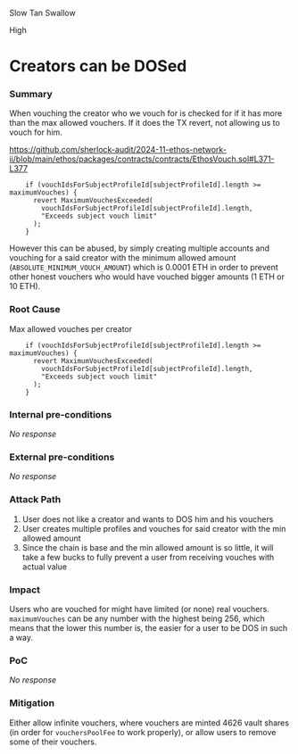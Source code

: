 Slow Tan Swallow

High

# Creators can be DOSed

### Summary

When vouching the creator who we vouch for is checked for if it has more than the max allowed vouchers. If it does the TX revert, not allowing us to vouch for him.

https://github.com/sherlock-audit/2024-11-ethos-network-ii/blob/main/ethos/packages/contracts/contracts/EthosVouch.sol#L371-L377
```solidity
    if (vouchIdsForSubjectProfileId[subjectProfileId].length >= maximumVouches) {
      revert MaximumVouchesExceeded(
        vouchIdsForSubjectProfileId[subjectProfileId].length,
        "Exceeds subject vouch limit"
      );
    }
```

However this can be abused, by simply creating multiple accounts and vouching for a said creator with the minimum allowed amount (`ABSOLUTE_MINIMUM_VOUCH_AMOUNT`) which is 0.0001 ETH in order to prevent other honest vouchers who would have vouched bigger amounts (1 ETH or 10 ETH).

### Root Cause

Max allowed vouches per creator

```solidity
    if (vouchIdsForSubjectProfileId[subjectProfileId].length >= maximumVouches) {
      revert MaximumVouchesExceeded(
        vouchIdsForSubjectProfileId[subjectProfileId].length,
        "Exceeds subject vouch limit"
      );
    }
```

### Internal pre-conditions

_No response_

### External pre-conditions

_No response_

### Attack Path

1. User does not like a creator and wants to DOS him and his vouchers
2. User creates multiple profiles and vouches for said creator with the min allowed amount
3. Since the chain is base and the min allowed amount is so little, it will take a few bucks to fully prevent a user from receiving vouches with actual value

### Impact

Users who are vouched for might have limited (or none) real vouchers. `maximumVouches` can be any number with the highest being 256, which means that the lower this number is, the easier for a user to be DOS in such a way.

### PoC

_No response_

### Mitigation

Either allow infinite vouchers, where vouchers are minted 4626 vault shares (in order for `vouchersPoolFee` to work properly), or allow users to remove some of their vouchers.